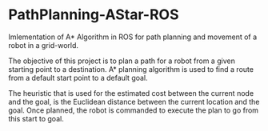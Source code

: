 # PathPlanning-AStar-ROS
Imlementation of A* Algorithm in ROS for path planning and movement of a robot in a grid-world. 

The objective of this project is to plan a path for a robot from a given starting point to a destination. A* planning algorithm is used to find a route from a default start point to a default goal. 

The heuristic that is used for the estimated cost between the current node and the goal, is the Euclidean distance between the current location and the goal. Once planned, the robot is commanded to execute the plan to go from this start to goal.
